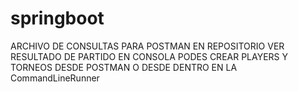 # springboot

ARCHIVO DE CONSULTAS PARA  POSTMAN EN REPOSITORIO
VER RESULTADO DE PARTIDO EN CONSOLA
PODES CREAR PLAYERS Y TORNEOS DESDE POSTMAN O 
DESDE DENTRO EN LA CommandLineRunner
 
